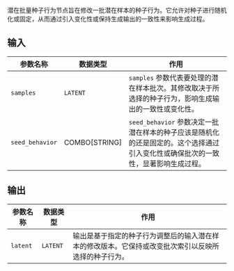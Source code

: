 
潜在批量种子行为节点旨在修改一批潜在样本的种子行为。它允许对种子进行随机化或固定，从而通过引入变化性或保持生成输出的一致性来影响生成过程。

## 输入

| 参数名称         | 数据类型     | 作用                                                         |
|------------------|--------------|--------------------------------------------------------------|
| `samples`        | `LATENT`     | `samples` 参数代表要处理的潜在样本批次。其修改取决于所选择的种子行为，影响生成输出的一致性或变化性。 |
| `seed_behavior`  | COMBO[STRING] | `seed_behavior` 参数决定一批潜在样本的种子应该是随机化的还是固定的。这个选择通过引入变化性或确保批次的一致性，显著影响生成过程。 |

## 输出

| 参数名称 | 数据类型 | 作用                                       |
|----------|----------|--------------------------------------------|
| `latent` | `LATENT` | 输出是基于指定的种子行为调整后的输入潜在样本的修改版本。它保持或改变批次索引以反映所选择的种子行为。 |
